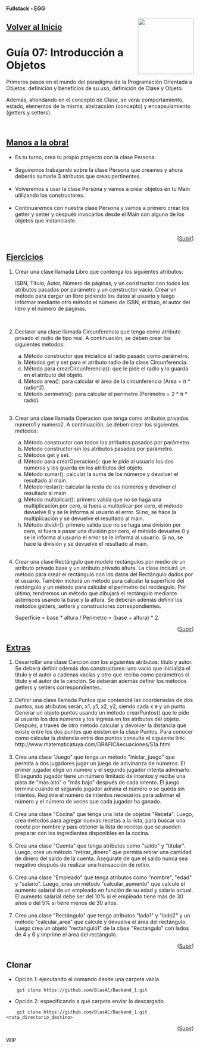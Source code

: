 #### Fullstack - EGG
<a name="readme-top"></a>
<img src="https://user-images.githubusercontent.com/47120385/228570599-44a64b73-2eb9-423e-8396-9f2c49525dde.png" align="right" width="150px"/>

## [Volver al Inicio](https://github.com/BlasAC/Backend_1)

# Guía 07: Introducción a Objetos

<p>
	Primeros pasos en el mundo del paradigma de la Programación Orientada a Objetos: definición y beneficios de su uso, definición de Clase y Objeto.
</p>
<p>
  Además, ahondando en el concepto de Clase, se verá: comportamiento, estado, elementos de la misma, abstracción (concepto) y encapsulamiento (getters y setters).
</p>
<br />

## [Manos a la obra!](https://github.com/BlasAC/Backend_1/tree/master/OOPIntro/src/guide07/malo)

<ul>
  <li>
    Es tu turno, crea tu propio proyecto con la clase Persona.
  </li>
  <br />
  <li>
		Seguiremos trabajando sobre la clase Persona que creamos y ahora deberás sumarle 3 atributos que creas pertinentes.
	</li>
	<br />
  <li>
		Volveremos a usar la clase Persona y vamos a crear objetos en tu Main utilizando los constructores.
	</li>
	<br />
  <li>
		Continuaremos con nuestra clase Persona y vamos a primero crear los getter y setter y después invocarlos desde el Main con alguno de los objetos que instanciaste.
	</li>
	<br />
</ul>

<p align="right">(<a href="#readme-top">Subir</a>)</p>

## [Ejercicios](https://github.com/BlasAC/Backend_1/tree/master/OOPIntro/src/guide07/exercises)

<ol>
	<li>
    <p>
      Crear una clase llamada Libro que contenga los siguientes atributos:
    </p>
    <p>
      ISBN, Título, Autor, Número de páginas, y un constructor con todos los atributos pasados por parámetro y un constructor vacío. Crear un método para cargar un libro pidiendo los datos al usuario y luego informar mediante otro método el número de ISBN, el título, el autor del libro y el número de páginas.
    </p>
	</li>
	<br />
  <li>
    <p>
      Declarar una clase llamada Circunferencia que tenga como atributo privado el radio de tipo real. A continuación, se deben crear los siguientes métodos:
    </p>
    <ol type="a">
      <li>
        Método constructor que inicialice el radio pasado como parámetro.
      </li>
      <li>
        Métodos get y set para el atributo radio de la clase Circunferencia.
      </li>
      <li>
        Método para crearCircunferencia(): que le pide el radio y lo guarda en el atributo del objeto.
      </li>
      <li>
        Método area(): para calcular el área de la circunferencia (Area = π * radio^2).
      </li>
      <li>
        Método perimetro(): para calcular el perímetro (Perimetro = 2 * π * radio).
      </li>
    </ol>
  </li>
	<br />
  <li>
    <p>
      Crear una clase llamada Operacion que tenga como atributos privados numero1 y numero2. A continuación, se deben crear los siguientes métodos:
    </p>
    <ol type="a">
      <li>
        Método constructor con todos los atributos pasados por parámetro.
      </li>
      <li>
        Método constructor sin los atributos pasados por parámetro.
      </li>
      <li>
        Métodos get y set.
      </li>
      <li>
        Método para crearOperacion(): que le pide al usuario los dos números y los guarda en los atributos del objeto.
      </li>
      <li>
        Método sumar(): calcular la suma de los números y devolver el resultado al main.
      </li>
      <li>
        Método restar(): calcular la resta de los números y devolver el resultado al main
      </li>
      <li>
        Método multiplicar(): primero valida que no se haga una multiplicación por cero, si fuera a multiplicar por cero, el método devuelve 0 y se le informa al usuario el error. Si no, se hace la multiplicación y se devuelve el resultado al main.
      </li>  
      <li>
        Método dividir(): primero valida que no se haga una división por cero, si fuera a pasar una división por cero, el método devuelve 0 y se le informa al usuario el error se le informa al usuario. Si no, se hace la división y se devuelve el resultado al main.
      </li>
    </ol>
  </li>
  <br />
  <li>
    <p>
      Crear una clase Rectángulo que modele rectángulos por medio de un atributo privado base y un atributo privado altura. La clase incluirá un método para crear el rectángulo con los datos del Rectángulo dados por el usuario. También incluirá un método para calcular la superficie del rectángulo y un método para calcular el perímetro del rectángulo. Por último, tendremos un método que dibujará el rectángulo mediante asteriscos usando la base y la altura. Se deberán además definir los métodos getters, setters y constructores correspondientes.
    </p>
    <p>
      Superficie = base * altura / Perímetro = (base + altura) * 2.
    </p>
  </li>
</ol>

<p align="right">(<a href="#readme-top">Subir</a>)</p>

## [Extras](https://github.com/BlasAC/Backend_1/tree/master/OOPIntro/src/guide07/extras)

<ol>
  <li>
      Desarrollar una clase Cancion con los siguientes atributos: título y autor. Se deberá definir además dos constructores: uno vacío que inicializa el título y el autor a cadenas vacías y otro que reciba como parámetros el título y el autor de la canción. Se deberán además definir los métodos getters y setters correspondientes.
  </li>
	<br />
  <li>
    Definir una clase llamada Puntos que contendrá las coordenadas de dos puntos, sus atributos serán, x1, y1, x2, y2, siendo cada x e y un punto. Generar un objeto puntos usando un método crearPuntos() que le pide al usuario los dos números y los ingresa en los atributos del objeto. Después, a través de otro método calcular y devolver la distancia que existe entre los dos puntos que existen en la clase Puntos. Para conocer como calcular la distancia entre dos puntos consulte el siguiente link: http://www.matematicatuya.com/GRAFICAecuaciones/S1a.html
  </li>
	<br />
  <li>
    Crea una clase "Juego" que tenga un método "iniciar_juego" que permita a dos jugadores jugar un juego de adivinanza de números. El primer jugador elige un número y el segundo jugador intenta adivinarlo. El segundo jugador tiene un número limitado de intentos y recibe una pista de "más alto" o "más bajo" después de cada intento. El juego termina cuando el segundo jugador adivina el número o se queda sin intentos. Registra el número de intentos necesarios para adivinar el número y el número de veces que cada jugador ha ganado.
  </li>
	<br />
  <li>
    Crea una clase "Cocina" que tenga una lista de objetos "Receta". Luego, crea métodos para agregar nuevas recetas a la lista, para buscar una receta por nombre y para obtener la lista de recetas que se pueden preparar con los ingredientes disponibles en la cocina.
  </li>
	<br />
  <li>
    Crea una clase "Cuenta" que tenga atributos como "saldo" y "titular". Luego, crea un método "retirar_dinero" que permita retirar una cantidad de dinero del saldo de la cuenta. Asegúrate de que el saldo nunca sea negativo después de realizar una transacción de retiro.
  </li>
	<br />
  <li>
    Crea una clase "Empleado" que tenga atributos como "nombre", "edad" y "salario". Luego, crea un método "calcular_aumento" que calcule el aumento salarial de un empleado en función de su edad y salario actual. El aumento salarial debe ser del 10% si el empleado tiene más de 30 años o del 5% si tiene menos de 30 años.
  </li>
	<br />
  <li>
    Crea una clase "Rectángulo" que tenga atributos "lado1" y "lado2" y un método "calcular_area" que calcule y devuelva el área del rectángulo. Luego crea un objeto "rectangulo1" de la clase "Rectángulo" con lados de 4 y 6 y imprime el área del rectángulo.
  </li>
</ol>

<p align="right">(<a href="#readme-top">Subir</a>)</p>

## Clonar

- Opción 1: ejecutando el comando desde una carpeta vacía
```git
	git clone https://github.com/BlasAC/Backend_1.git
```
- Opción 2: especificando a qué carpeta enviar lo descargado
```git
	git clone https://github.com/BlasAC/Backend_1.git <ruta_directorio_destino>
```

<p align="right">(<a href="#readme-top">Subir</a>)</p>

WIP
